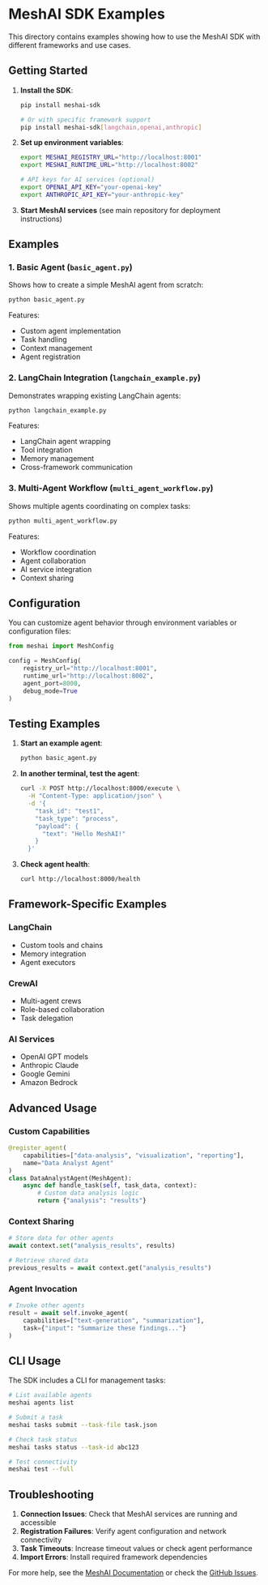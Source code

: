 # MeshAI SDK Examples

This directory contains examples showing how to use the MeshAI SDK with different frameworks and use cases.

## Getting Started

1. **Install the SDK**:
   ```bash
   pip install meshai-sdk
   
   # Or with specific framework support
   pip install meshai-sdk[langchain,openai,anthropic]
   ```

2. **Set up environment variables**:
   ```bash
   export MESHAI_REGISTRY_URL="http://localhost:8001"
   export MESHAI_RUNTIME_URL="http://localhost:8002"
   
   # API keys for AI services (optional)
   export OPENAI_API_KEY="your-openai-key"
   export ANTHROPIC_API_KEY="your-anthropic-key"
   ```

3. **Start MeshAI services** (see main repository for deployment instructions)

## Examples

### 1. Basic Agent (`basic_agent.py`)

Shows how to create a simple MeshAI agent from scratch:

```bash
python basic_agent.py
```

Features:
- Custom agent implementation
- Task handling
- Context management
- Agent registration

### 2. LangChain Integration (`langchain_example.py`)

Demonstrates wrapping existing LangChain agents:

```bash
python langchain_example.py
```

Features:
- LangChain agent wrapping
- Tool integration
- Memory management
- Cross-framework communication

### 3. Multi-Agent Workflow (`multi_agent_workflow.py`)

Shows multiple agents coordinating on complex tasks:

```bash
python multi_agent_workflow.py
```

Features:
- Workflow coordination
- Agent collaboration
- AI service integration
- Context sharing

## Configuration

You can customize agent behavior through environment variables or configuration files:

```python
from meshai import MeshConfig

config = MeshConfig(
    registry_url="http://localhost:8001",
    runtime_url="http://localhost:8002",
    agent_port=8000,
    debug_mode=True
)
```

## Testing Examples

1. **Start an example agent**:
   ```bash
   python basic_agent.py
   ```

2. **In another terminal, test the agent**:
   ```bash
   curl -X POST http://localhost:8000/execute \
     -H "Content-Type: application/json" \
     -d '{
       "task_id": "test1",
       "task_type": "process", 
       "payload": {
         "text": "Hello MeshAI!"
       }
     }'
   ```

3. **Check agent health**:
   ```bash
   curl http://localhost:8000/health
   ```

## Framework-Specific Examples

### LangChain
- Custom tools and chains
- Memory integration
- Agent executors

### CrewAI  
- Multi-agent crews
- Role-based collaboration
- Task delegation

### AI Services
- OpenAI GPT models
- Anthropic Claude
- Google Gemini
- Amazon Bedrock

## Advanced Usage

### Custom Capabilities

```python
@register_agent(
    capabilities=["data-analysis", "visualization", "reporting"],
    name="Data Analyst Agent"
)
class DataAnalystAgent(MeshAgent):
    async def handle_task(self, task_data, context):
        # Custom data analysis logic
        return {"analysis": "results"}
```

### Context Sharing

```python
# Store data for other agents
await context.set("analysis_results", results)

# Retrieve shared data
previous_results = await context.get("analysis_results")
```

### Agent Invocation

```python
# Invoke other agents
result = await self.invoke_agent(
    capabilities=["text-generation", "summarization"],
    task={"input": "Summarize these findings..."}
)
```

## CLI Usage

The SDK includes a CLI for management tasks:

```bash
# List available agents
meshai agents list

# Submit a task
meshai tasks submit --task-file task.json

# Check task status  
meshai tasks status --task-id abc123

# Test connectivity
meshai test --full
```

## Troubleshooting

1. **Connection Issues**: Check that MeshAI services are running and accessible
2. **Registration Failures**: Verify agent configuration and network connectivity
3. **Task Timeouts**: Increase timeout values or check agent performance
4. **Import Errors**: Install required framework dependencies

For more help, see the [MeshAI Documentation](https://docs.meshai.dev) or check the [GitHub Issues](https://github.com/meshailabs/meshai-sdk/issues).